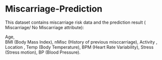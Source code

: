 # Miscarriage-Prediction

This dataset contains miscarriage risk data and the prediction result ( Miscarriage/ No Miscarriage attribute):

Age,	
BMI	(Body Mass Index),
nMisc	 (History of previous misccarriage),
Activity	,
Location	,
Temp	(Body Temperature),
BPM	(Heart Rate Variability),
Stress	(Stress motion),
BP (Blood Pressure).


